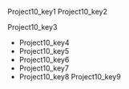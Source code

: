 Project10_key1
Project10_key2


Project10_key3


- Project10_key4
- Project10_key5
- Project10_key6
- Project10_key7
- Project10_key8
Project10_key9
